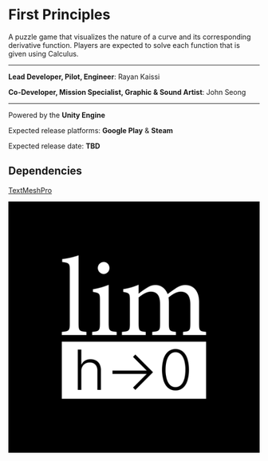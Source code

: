 # First Principles

A puzzle game that visualizes the nature of a curve and its corresponding derivative function. Players are expected to solve each function that is given using Calculus.

---

**Lead Developer, Pilot, Engineer**: Rayan Kaissi

**Co-Developer, Mission Specialist, Graphic & Sound Artist**: John Seong

---

Powered by the **Unity Engine**

Expected release platforms: **Google Play** & **Steam**

Expected release date: **TBD**

## Dependencies
[TextMeshPro](https://docs.unity3d.com/Manual/com.unity.textmeshpro.html)

![Logo](/FirstPrinciplesLogo.png)

